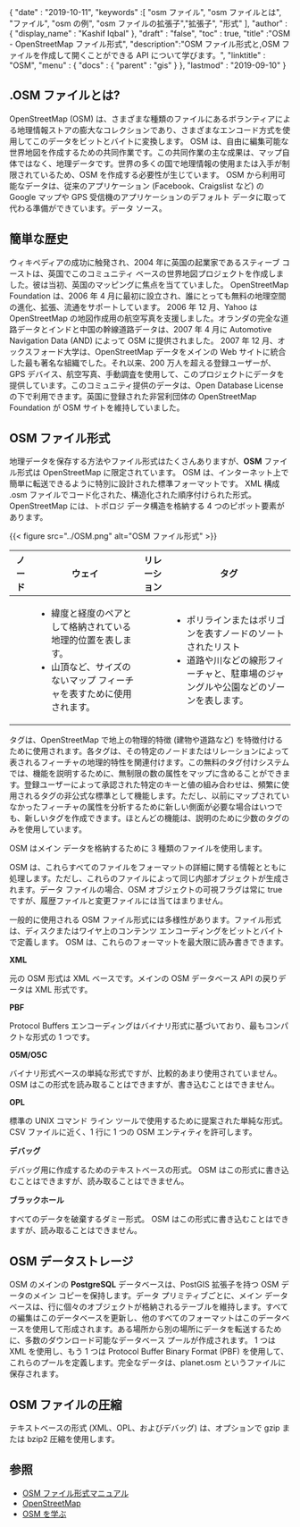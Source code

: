 {
  "date" : "2019-10-11",
  "keywords" :[ "osm ファイル", "osm ファイルとは", "ファイル", "osm の例", "osm ファイルの拡張子","拡張子", "形式" ],
  "author" : {
    "display_name" : "Kashif Iqbal"
},
  "draft" : "false",
  "toc" : true,
  "title" :"OSM - OpenStreetMap ファイル形式",
  "description":"OSM ファイル形式と,OSM ファイルを作成して開くことができる API について学びます。",
  "linktitle" : "OSM",
  "menu" : {
    "docs" : {
      "parent" : "gis"
}
},
  "lastmod" : "2019-09-10"
}

## .OSM ファイルとは?

OpenStreetMap (OSM) は、さまざまな種類のファイルにあるボランティアによる地理情報ストアの膨大なコレクションであり、さまざまなエンコード方式を使用してこのデータをビットとバイトに変換します。 OSM は、自由に編集可能な世界地図を作成するための共同作業です。この共同作業の主な成果は、マップ自体ではなく、地理データです。世界の多くの国で地理情報の使用または入手が制限されているため、OSM を作成する必要性が生じています。 OSM から利用可能なデータは、従来のアプリケーション (Facebook、Craigslist など) の Google マップや GPS 受信機のアプリケーションのデフォルト データに取って代わる準備ができています。データ ソース。

## 簡単な歴史 ##

ウィキペディアの成功に触発され、2004 年に英国の起業家であるスティーブ コーストは、英国でこのコミュニティ ベースの世界地図プロジェクトを作成しました。彼は当初、英国のマッピングに焦点を当てていました。 OpenStreetMap Foundation は、2006 年 4 月に最初に設立され、誰にとっても無料の地理空間の進化、拡張、流通をサポートしています。 2006 年 12 月、Yahoo は OpenStreetMap の地図作成用の航空写真を支援しました。オランダの完全な道路データとインドと中国の幹線道路データは、2007 年 4 月に Automotive Navigation Data (AND) によって OSM に提供されました。 2007 年 12 月、オックスフォード大学は、OpenStreetMap データをメインの Web サイトに統合した最も著名な組織でした。それ以来、200 万人を超える登録ユーザーが、GPS デバイス、航空写真、手動調査を使用して、このプロジェクトにデータを提供しています。このコミュニティ提供のデータは、Open Database License の下で利用できます。英国に登録された非営利団体の OpenStreetMap Foundation が OSM サイトを維持していました。

## OSM ファイル形式 ##

地理データを保存する方法やファイル形式はたくさんありますが、**OSM** ファイル形式は OpenStreetMap に限定されています。 OSM は、インターネット上で簡単に転送できるように特別に設計された標準フォーマットです。 XML 構成 .osm ファイルでコード化された、構造化された順序付けられた形式。 OpenStreetMap には、トポロジ データ構造を格納する 4 つのピボット要素があります。

{{< figure src="../OSM.png" alt="OSM ファイル形式" >}}


|ノード|ウェイ|リレーション|タグ
---|---|---|---|
| |<ul><li>緯度と経度のペアとして格納されている地理的位置を表します。</li><li>山頂など、サイズのないマップ フィーチャを表すために使用されます。</li></ul> | |<ul><li>ポリラインまたはポリゴンを表すノードのソートされたリスト</li><li>道路や川などの線形フィーチャと、駐車場のジャングルや公園などのゾーンを表します。</li></ul> | |<ul><li>ノードとウェイのソートされたリストは、道路上のバリアと U ターン、高速道路が異なる既存のウェイと穴のある領域にまたがるように、それらの関係を表します。</li></ul> | |<ul><li>マップ オブジェクトに関するメタデータを保存します。* 常に任意のノード、ウェイ、またはリレーションに関連付けられます。</li></ul>


タグは、OpenStreetMap で地上の物理的特徴 (建物や道路など) を特徴付けるために使用されます。各タグは、その特定のノードまたはリレーションによって表されるフィーチャの地理的特性を関連付けます。この無料のタグ付けシステムでは、機能を説明するために、無制限の数の属性をマップに含めることができます。登録ユーザーによって承認された特定のキーと値の組み合わせは、頻繁に使用されるタグの非公式な標準として機能します。ただし、以前にマップされていなかったフィーチャの属性を分析するために新しい側面が必要な場合はいつでも、新しいタグを作成できます。ほとんどの機能は、説明のために少数のタグのみを使用しています。

OSM はメイン データを格納するために 3 種類のファイルを使用します。

OSM は、これらすべてのファイルをフォーマットの詳細に関する情報とともに処理します。ただし、これらのファイルによって同じ内部オブジェクトが生成されます。データ ファイルの場合、OSM オブジェクトの可視フラグは常に true ですが、履歴ファイルと変更ファイルには当てはまりません。

一般的に使用される OSM ファイル形式には多様性があります。ファイル形式は、ディスクまたはワイヤ上のコンテンツ エンコーディングをビットとバイトで定義します。 OSM は、これらのフォーマットを最大限に読み書きできます。

**XML**

元の OSM 形式は XML ベースです。メインの OSM データベース API の戻りデータは XML 形式です。

**PBF**

Protocol Buffers エンコーディングはバイナリ形式に基づいており、最もコンパクトな形式の 1 つです。

**O5M/O5C**

バイナリ形式ベースの単純な形式ですが、比較的あまり使用されていません。 OSM はこの形式を読み取ることはできますが、書き込むことはできません。

**OPL**

標準の UNIX コマンド ライン ツールで使用するために提案された単純な形式。 CSV ファイルに近く、1 行に 1 つの OSM エンティティを許可します。

**デバッグ**

デバッグ用に作成するためのテキストベースの形式。 OSM はこの形式に書き込むことはできますが、読み取ることはできません。

**ブラックホール**

すべてのデータを破棄するダミー形式。 OSM はこの形式に書き込むことはできますが、読み取ることはできません。

## OSM データストレージ ##

OSM のメインの **PostgreSQL** データベースは、PostGIS 拡張子を持つ OSM データのメイン コピーを保持します。データ プリミティブごとに、メイン データベースは、行に個々のオブジェクトが格納されるテーブルを維持します。すべての編集はこのデータベースを更新し、他のすべてのフォーマットはこのデータベースを使用して形成されます。ある場所から別の場所にデータを転送するために、多数のダウンロード可能なデータベース プールが作成されます。 1 つは XML を使用し、もう 1 つは Protocol Buffer Binary Format (PBF) を使用して、これらのプールを定義します。完全なデータは、planet.osm というファイルに保存されます。

## OSM ファイルの圧縮 ##

テキストベースの形式 (XML、OPL、およびデバッグ) は、オプションで gzip または bzip2 圧縮を使用します。

## 参照 ##

* [OSM ファイル形式マニュアル](https://osmcode.org/file-formats-manual/#file-types)
* [OpenStreetMap](https://en.wikipedia.org/wiki/OpenStreetMap#History)
* [OSM を学ぶ](https://learnosm.org/en/osm-data/getting-data/)


